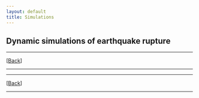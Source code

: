 ```yaml
---
layout: default
title: Simulations
---
```

## Dynamic simulations of earthquake rupture

----
[[Back](/pages/research.html)]

----




----
[[Back](/pages/research.html)]

----
